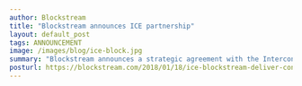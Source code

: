 ```yaml
---
author: Blockstream
title: "Blockstream announces ICE partnership"
layout: default_post
tags: ANNOUNCEMENT
image: /images/blog/ice-block.jpg
summary: "Blockstream announces a strategic agreement with the Intercontinental Exchange (ICE), a leading provider of data and listings services, and operator of clearing houses and global exchanges including the New York Stock Exchange."
posturl: https://blockstream.com/2018/01/18/ice-blockstream-deliver-consolidated-trading-data-service.html
---
```

